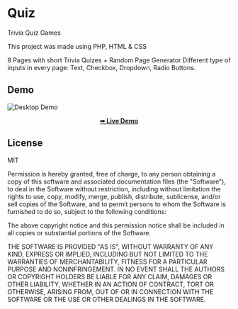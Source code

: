# Quiz
Trivia Quiz Games

This project was made using PHP, HTML & CSS

8 Pages with short Trivia Quizes + Random Page Generator
Different type of inputs in every page: Text, Checkbox, Dropdown, Radio Buttons.

## Demo 

![Desktop Demo](https://oktayshakirov.com/assets/images/projects/quiz.png "Desktop Demo")

<p align="center">
  <a href="https://oktayshakirov.000webhostapp.com/quiz"><strong>➥ Live Demo</strong></a>
</p>


## License

MIT

Permission is hereby granted, free of charge, to any person obtaining a copy of this software and associated documentation files (the "Software"), to deal in the Software without restriction, including without limitation the rights to use, copy, modify, merge, publish, distribute, sublicense, and/or sell copies of the Software, and to permit persons to whom the Software is furnished to do so, subject to the following conditions:

The above copyright notice and this permission notice shall be included in all copies or substantial portions of the Software.

THE SOFTWARE IS PROVIDED "AS IS", WITHOUT WARRANTY OF ANY KIND, EXPRESS OR IMPLIED, INCLUDING BUT NOT LIMITED TO THE WARRANTIES OF MERCHANTABILITY, FITNESS FOR A PARTICULAR PURPOSE AND NONINFRINGEMENT. IN NO EVENT SHALL THE AUTHORS OR COPYRIGHT HOLDERS BE LIABLE FOR ANY CLAIM, DAMAGES OR OTHER LIABILITY, WHETHER IN AN ACTION OF CONTRACT, TORT OR OTHERWISE, ARISING FROM, OUT OF OR IN CONNECTION WITH THE SOFTWARE OR THE USE OR OTHER DEALINGS IN THE SOFTWARE.

